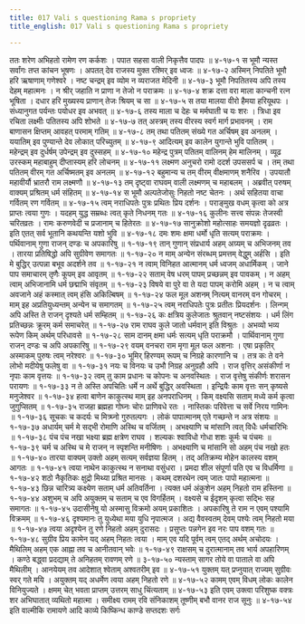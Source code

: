 ```yaml
---
title: 017 Vali s questioning Rama s propriety
title_english: 017 Vali s questioning Rama s propriety

---
```

<div class="audioEmbed"  caption="श्रीराम-हरिसीताराममूर्ति-घनपाठिभ्यां वचनम्" src="https://archive.org/download/Ramayana-recitation-Sriram-harisItArAmamUrti-Ghanapaati-v2/Kanda_4/Kanda_4_KSK-017-Valikrutha_Rama_Ninda.mp3"></div>
ततः शरेण अभिहतो रामेण रण कर्कशः ।  
पपात सहसा वाली निकृत्तैव पादपः ॥ ४-१७-१  
स भूमौ न्यस्त सर्वांगः तप्त कांचन भूषणः ।  
अपतत् देव राजस्य मुक्त रश्मिर् इव ध्वजः ॥ ४-१७-२  
अस्मिन् निपतिते भूमौ हरि ऋषाणाम् गणेश्वरे ।  
नष्ट चन्द्रम् इव व्योम न व्यराजत मेदिनी ॥ ४-१७-३  
भूमौ निपतितस्य अपि तस्य देहम् महात्मनः ।  
न श्रीर् जहाति न प्राणा न तेजो न पराक्रमः ॥ ४-१७-४  
शक्र दत्ता वरा माला कान्चनी रत्न भूषिता ।  
दधार हरि मुख्यस्य प्राणान् तेजः श्रियम् च सा ॥ ४-१७-५  
स तया मालया वीरो हैमया हरियूथपः ।  
संध्यानुगत पर्यन्तः पयोधर इव अभवत् ॥ ४-१७-६  
तस्य माला च देहः च मर्मघाती च यः शरः ।  
त्रिधा इव रचिता लक्ष्मीः पतितस्य अपि शोभते ॥ ४-१७-७  
तत् अस्त्रम् तस्य वीरस्य स्वर्ग मार्ग प्रभावनम् ।  
राम बाणासन क्षिप्तम् आवहत् परमाम् गतिम् ॥ ४-१७-८  
तम् तथा पतितम् संख्ये गत अर्चिषम् इव अनलम् ।  
ययातिम् इव पुण्यान्ते देव लोकात् परिच्युतम् ॥ ४-१७-९  
आदित्यम् इव कालेन युगान्ते भुवि पातितम् ।  
महेन्द्रम् इव दुर्धर्षम् उपेन्द्रम् इव दुस्सहम् ॥ ४-१७-१०  
महेन्द्र पुत्रम् पतितम् वालिनम् हेम मालिनम् ।  
व्यूढ उरस्कम् महाबाहुम् दीप्तास्यम् हरि लोचनम् ॥ ४-१७-११  
लक्ष्मण अनुचरो रामो ददर्श उपससर्प च ।  
तम् तथा पतितम् वीरम् गत अर्चिष्मतम् इव अनलम् ॥ ४-१७-१२  
बहुमान्य च तम् वीरम् वीक्षमाणम् शनैरिव ।  
उपयातौ महावीर्यौ भ्रातरौ राम लक्ष्मणौ ॥ ४-१७-१३  
तम् दृष्ट्वा राघवम् वाली लक्ष्मणम् च महाबलम् ।  
अब्रवीत् परुषम् वाक्यम् प्रश्रितम् धर्म संहितम् ॥ ४-१७-१४  
स भूमौ अल्पतेजोसुः निहतो नष्ट चेतनः ।  
अर्थ सहितया वाचा गर्वितम् रण गर्वितम् ॥ ४-१७-१५  
त्वम् नराधिपतेः पुत्रः प्रथितः प्रिय दर्शनः ।  
पराङ्मुख वधम् कृत्वा को अत्र प्राप्तः त्वया गुणः ।  
यदहम् युद्ध सम्रब्धः त्वत् कृते निधनम् गतः ॥ ४-१७-१६  
कुलीनः सत्त्व संपन्नः तेजस्वी चरितव्रतः ।  
रामः करुणवेदी च प्रजानाम् च हितेरतः ॥ ४-१७-१७  
सानुक्रोशो महोत्साहः समयज्ञो दृढव्रतः ।  
इति एतत् सर्व भूतानि कथयन्ति यशो भुवि ॥ ४-१७-१८  
दमः शमः क्षमा धर्मो धृति सत्यम् पराक्रमः ।  
पर्थिवानाम् गुणा राजन् दण्डः च अपकारिषु ॥ १-१७-१९  
तान् गुणान् संप्रधार्य अहम् अग्र्यम् च अभिजनम् तव ।  
तारया प्रतिषिद्धो अपि सुग्रीवेण समागतः ॥ १-१७-२०  
न माम् अन्येन संरब्धम् प्रमत्तम् वेद्धुम् अर्हसि ।  
इति मे बुद्धिर् उत्पन्ना बभूव अदर्शने तव ॥ १-१७-२१  
न त्वाम् विनिहत आत्मानम् धर्म ध्वजम् अधार्मिकम् ।  
जाने पाप समाचारम् तृणैः कूपम् इव आवृतम् ॥ १-१७-२२  
सताम् वेष धरम् पापम् प्रच्छन्नम् इव पावकम् ।  
न अहम् त्वाम् अभिजानामि धर्म छद्माभि संवृतम् ॥ १-१७-२३  
विषये वा पुरे वा ते यदा पापम् करोमि अहम् ।  
न च त्वाम् अवजाने अहं कस्मात् त्वम् हंसि अकिल्बिषम् ॥ १-१७-२४  
फल मूल अशनम् नित्यम् वानरम् वन गोचरम् ।  
माम् इह अप्रतियुध्यन्तम् अन्येन च समागतम् ॥ १-१७-२५  
त्वम् नराधिपतेः पुत्रः प्रतीतः प्रियदर्शनः ।  
लिन्गम् अपि अस्ति ते राजन् दृश्यते धर्म सम्हितम् ॥ १-१७-२६  
कः क्षत्रिय कुलेजातः श्रुतवान् नष्टसंशयः ।  
धर्म लिंग प्रतिच्छन्नः क्रूरम् कर्म समाचरेत् ॥ १-१७-२७  
राम राघव कुले जातो धर्मवान् इति विश्रुतः ।  
अभव्यो भव्य रूपेण किम् अर्थम् परिधावसे ॥ १-१७-२८  
साम दानम् क्षमा धर्मः सत्यम् धृति पराक्रमौ ।  
पार्थिवानाम् गुणा राजन् दण्डः च अपि अपकारिषु ॥ १-१७-२९  
वयम् वनचरा राम मृगा मूल फल अशनाः ।  
एषा प्रकृतिर् अस्माकम् पुरुषः त्वम् नरेश्वरः ॥ १-१७-३०  
भूमिर् हिरण्यम् रूपम् च निग्रहे कारणानि च ।  
तत्र कः ते वने लोभो मदीयेषु फलेषु वा ॥ १-१७-३१  
नयः च विनयः च उभौ निग्रह अनुग्रहौ अपि ।  
राज वृत्तिर् असंकीर्णा न नृपाः काम वृत्तयः ॥ १-१७-३२  
त्वम् तु काम प्रधानः च कोपनः च अनवस्थितः ।  
राज वृत्तेषु संकीर्णः शरासन परायणः ॥ १-१७-३३  
न ते अस्ति अपचितिः धर्मे न अर्थे बुद्धिर् अवस्थिता ।  
इन्द्रियैः काम वृत्तः सन् कृष्यसे मनुजेश्वर ॥ १-१७-३४  
हत्वा बाणेन काकुत्स्थ माम् इह अनपराधिनम् ।  
किम् वक्ष्यसि सताम् मध्ये कर्म कृत्वा जुगुप्सितम् ॥ १-१७-३५  
राजहा ब्रह्महा गोघ्नः चोरः प्राणिवधे रतः ।  
नास्तिकः परिवेत्ता च सर्वे निरय गामिनः ॥ १-१७-३६  
सूचकः च कदर्यः च मित्र्घ्नो गुरुतल्पगः ।  
लोकं पापात्मानम् एते गच्छन्ते न अत्र संशयः ॥ १-१७-३७  
अधार्यम् चर्म मे सद्भी रोमाणि अस्थि च वर्जितम् ।  
अभक्ष्याणि च मांसानि त्वत् विधैः धर्मचारिभिः ॥ १-१७-३८  
पंच पंच नखा भक्ष्या ब्रह्म क्षत्रेण राघव ।  
शल्यकः श्वाविधो गोधा शशः कूर्मः च पंचमः ॥ १-१७-३९  
चर्म च अस्थि च मे राजन् न स्पृशन्ति मनीषिणः ।  
अभक्ष्याणि च मांसानि सो अहम् पंच नखो हतः ॥ १-१७-४०  
तारया वाक्यम् उक्तो अहम् सत्यम् सर्वज्ञया हितम् ।  
तद् अतिक्रम्य मोहेन कालस्य वशम् आगतः ॥ १-१७-४१  
त्वया नाथेन काकुत्स्थ न सनाथा वसुंधरा ।  
प्रमदा शील संपूर्णा पति एव च विधर्मिणा ॥ १-१७-४२  
शठो नैकृतिकः क्षुद्रो मिथ्या प्रश्रित मानसः ।  
कथम् दशरथेन त्वम् जातः पापो महात्मना ॥ १-१७-४३  
छिन्न चारित्र्य कक्ष्येण सताम् धर्म अतिवर्तिना ।  
त्यक्त धर्म अंकुशेन अहम् निहतो राम हस्तिना ॥ १-१७-४४  
अशुभम् च अपि अयुक्तम् च सताम् च एव विगर्हितम् ।  
वक्ष्यसे च ईदृशम् कृत्वा सद्भिः सह समागतः ॥ १-१७-४५  
उदासीनेषु यो अस्मासु विक्रमो अयम् प्रकाशितः ।  
अपकारिषु ते राम न एवम् पश्यामि विक्रमम् ॥ १-१७-४६  
दृश्यमानः तु युध्येथा मया युधि नृपात्मज ।  
अद्य वैवस्वतम् देवम् पश्येः त्वम् निहतो मया ॥ १-१७-४७  
त्वया अदृश्येन तु रणे निहतो अहम् दुरासदः ।  
प्रसुप्तः पन्नगेन इव नरः पाप वशम् गतः ॥ १-१७-४८  
सुग्रीव प्रिय कामेन यद् अहम् निहतः त्वया ।  
माम् एव यदि पूर्वम् त्वम् एतद् अर्थम् अचोदयः ।  
मैथिलिम् अहम् एक आह्ना तव च आनीतवान् भवेः ॥ १-१७-४९  
राक्षसम् च दुरात्मानाम् तव भार्य अपहारिणम् ।  
कण्ठे बद्ध्वा प्रदद्याम् ते अनिहतम् रावणम् रणे ॥ ३-१७-५०  
न्यस्ताम् सागर तोये वा पाताले वा अपि मैथिलीम् ।  
आनयेयम् तव आदेशात् श्वेताम् अश्वतरीम् इव ॥ ४-१७-५१  
युक्तम् यत् प्रप्नुयात् राज्यम् सुग्रीवः स्वर् गते मयि ।  
अयुक्तम् यद् अधर्मेण त्वया अहम् निहतो रणे ॥ ४-१७-५२  
कामम् एवम् विधम् लोकः कालेन विनियुज्यते ।  
क्षमम् चेत् भवता प्राप्तम् उत्तरम् साधु चिंत्यताम् ॥ ४-१७-५३  
इति एवम् उक्त्वा परिशुष्क वक्त्रः  
शर अभिघातात् व्यथितो महात्मा ।  
समीक्ष्य रामम् रवि संनिकाशम्  
तूष्णीम् बभौ वानर राज सूनुः ॥ ४-१७-५४  
इति वाल्मीकि रामायणे आदि काव्ये किष्किन्ध काण्डे सप्तदशः सर्गः